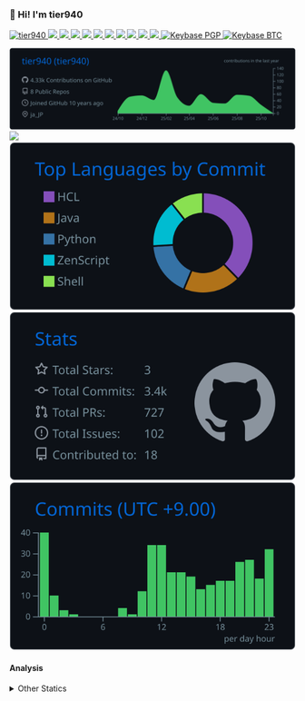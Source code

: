 ### 👋 Hi! I'm tier940

<p align="left"> 
  <a href="https://github.com/tier940/tier940/">
    <img src="https://komarev.com/ghpvc/?username=tier940" alt="tier940" />
  </a>
  <a href="http://twitter.com/tier940">
    <img height="20" src="https://img.shields.io/twitter/follow/tier940?label=Twitter&logo=twitter&style=flat" />
  </a>
  <a href="https://github.com/tier940">
    <img height="20" src="https://img.shields.io/github/followers/tier940?label=follow&logo=github&style=flat" />
  </a>
  <a href="https://www.reddit.com/user/tier940">
    <img height="20" src="https://img.shields.io/reddit/user-karma/combined/tier940?label=Reddit&logo=reddit&style=flat" />
  </a>
  <a href="https://stackoverflow.com/users/17317833/tier940">
    <img height="20" src="https://img.shields.io/stackexchange/stackoverflow/r/17317833?label=StackOverflow&logo=stack-overflow&style=flat" />
  </a>
  <a href="https://zenn.dev/tier940">
    <img height="20" src="https://zenn.badge.nikaera.com/s/tier940/likes" />
  </a>
  <a href="https://zenn.dev/tier940">
    <img height="20" src="https://zenn.badge.nikaera.com/s/tier940/followers" />
  </a>
  <a href="https://zenn.dev/tier940">
    <img height="20" src="https://zenn.badge.nikaera.com/s/tier940/articles" />
  </a>
  <a href="http://qiita.com/tier940">
    <img height="20" src="https://qiita-badge.apiapi.app/s/tier940/posts.svg" />
  </a>
  <a href="http://qiita.com/tier940">
    <img height="20" src="https://qiita-badge.apiapi.app/s/tier940/contributions.svg" />
  </a>
  <a href="https://github.com/tier940/tier940/">
    <img height="20" src="https://github.com/tier940/tier940/actions/workflows/main.yml/badge.svg" />
  </a>
  <a href="https://keybase.io/tier940">
    <img alt="Keybase PGP" src="https://img.shields.io/keybase/pgp/tier940">
  </a>
  <a href="https://keybase.io/tier940">
    <img alt="Keybase BTC" src="https://img.shields.io/keybase/btc/tier940">
  </a>
</p>

[![](https://raw.githubusercontent.com/tier940/tier940/main/profile-summary-card-output/github_dark/0-profile-details.svg)](https://github.com/vn7n24fzkq/github-profile-summary-cards)
[![](https://raw.githubusercontent.com/tier940/tier940/main/profile-summary-card-output/github_dark/1-repos-per-language.svg)](https://github.com/vn7n24fzkq/github-profile-summary-cards) [![](https://raw.githubusercontent.com/tier940/tier940/main/profile-summary-card-output/github_dark/2-most-commit-language.svg)](https://github.com/vn7n24fzkq/github-profile-summary-cards)
[![](https://raw.githubusercontent.com/tier940/tier940/main/profile-summary-card-output/github_dark/3-stats.svg)](https://github.com/vn7n24fzkq/github-profile-summary-cards) [![](https://raw.githubusercontent.com/tier940/tier940/main/profile-summary-card-output/github_dark/4-productive-time.svg)](https://github.com/vn7n24fzkq/github-profile-summary-cards)


#### Analysis
<!-- <img height="150" src="https://github.com/tier940/tier940/blob/master/images/stat.svg" alt="Alternative Text"/> -->

<details>
  <summary>Other Statics</summary>
  <!--START_SECTION:waka-->
![Code Time](http://img.shields.io/badge/Code%20Time-3%2C875%20hrs%2027%20mins-blue)

**🐱 My GitHub Data** 

> 📦 30.2 kB Used in GitHub's Storage 
 > 
> 💼 Opted to Hire
 > 
> 📜 11 Public Repositories 
 > 
> 🔑 3 Private Repositories 
 > 
**I'm an Early 🐤** 

```text
🌞 Morning                1908 commits        ████░░░░░░░░░░░░░░░░░░░░░   15.85 % 
🌆 Daytime                4425 commits        █████████░░░░░░░░░░░░░░░░   36.75 % 
🌃 Evening                4446 commits        █████████░░░░░░░░░░░░░░░░   36.92 % 
🌙 Night                  1262 commits        ███░░░░░░░░░░░░░░░░░░░░░░   10.48 % 
```
📅 **I'm Most Productive on Saturday** 

```text
Monday                   1172 commits        ██░░░░░░░░░░░░░░░░░░░░░░░   09.73 % 
Tuesday                  2022 commits        ████░░░░░░░░░░░░░░░░░░░░░   16.79 % 
Wednesday                1409 commits        ███░░░░░░░░░░░░░░░░░░░░░░   11.70 % 
Thursday                 1310 commits        ███░░░░░░░░░░░░░░░░░░░░░░   10.88 % 
Friday                   1626 commits        ███░░░░░░░░░░░░░░░░░░░░░░   13.50 % 
Saturday                 2342 commits        █████░░░░░░░░░░░░░░░░░░░░   19.45 % 
Sunday                   2160 commits        ████░░░░░░░░░░░░░░░░░░░░░   17.94 % 
```


📊 **This Week I Spent My Time On** 

```text
🕑︎ Time Zone: Asia/Tokyo

💬 Programming Languages: 
Other                    32 hrs 46 mins      ████████████████████████░   97.15 % 
Markdown                 15 mins             ░░░░░░░░░░░░░░░░░░░░░░░░░   00.79 % 
Text                     14 mins             ░░░░░░░░░░░░░░░░░░░░░░░░░   00.71 % 
YAML                     8 mins              ░░░░░░░░░░░░░░░░░░░░░░░░░   00.40 % 
INI                      7 mins              ░░░░░░░░░░░░░░░░░░░░░░░░░   00.37 % 

🔥 Editors: 
Chrome                   32 hrs 35 mins      ████████████████████████░   96.59 % 
VS Code                  1 hr 5 mins         █░░░░░░░░░░░░░░░░░░░░░░░░   03.25 % 
Intellijidea             3 mins              ░░░░░░░░░░░░░░░░░░░░░░░░░   00.15 % 

💻 Operating System: 
Windows                  33 hrs 5 mins       █████████████████████████   98.08 % 
Unknown OS               38 mins             ░░░░░░░░░░░░░░░░░░░░░░░░░   01.92 % 
```

**I Mostly Code in Java** 

```text
Java                     13 repos            ███████████░░░░░░░░░░░░░░   43.33 % 
ZenScript                3 repos             ██░░░░░░░░░░░░░░░░░░░░░░░   10.00 % 
HTML                     2 repos             ██░░░░░░░░░░░░░░░░░░░░░░░   06.67 % 
Python                   1 repo              █░░░░░░░░░░░░░░░░░░░░░░░░   03.33 % 
Dockerfile               1 repo              █░░░░░░░░░░░░░░░░░░░░░░░░   03.33 % 
```



**Timeline**

![Lines of Code chart](https://raw.githubusercontent.com/tier940/tier940/main/assets/bar_graph.png)


 Last Updated on 25/05/2024 00:55:01 UTC
<!--END_SECTION:waka-->
</details>
